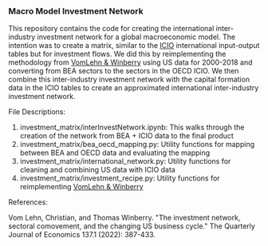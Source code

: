 ### Macro Model Investment Network

This repository contains the code for creating the international inter-industry investment network for a global macroeconomic model. The intention was to create a matrix, similar to the [ICIO](https://www.oecd.org/sti/ind/inter-country-input-output-tables.htm) international input-output tables but for investment flows. We did this by reimplementing the methodology from [VomLehn & Winberry](https://academic.oup.com/qje/article-abstract/137/1/387/6281043) using US data for 2000-2018 and converting from BEA sectors to the sectors in the OECD ICIO. We then combine this inter-industry investment network with the capital formation data in the ICIO tables to create an approximated international inter-industry investment network.

File Descriptions:
1. investment_matrix/interInvestNetwork.ipynb: This walks through the creation of the network from BEA + ICIO data to the final product
2. investment_matrix/bea_oecd_mapping.py: Utility functions for mapping between BEA and OECD data and evaluating the mapping
3. investment_matrix/international_network.py: Utility functions for cleaning and combining US data with ICIO data
4. investment_matrix/investment_recipe.py: Utility functions for reimplementing [VomLehn & Winberry](https://academic.oup.com/qje/article-abstract/137/1/387/6281043)

References:

Vom Lehn, Christian, and Thomas Winberry. "The investment network, sectoral comovement, and the changing US business cycle." The Quarterly Journal of Economics 137.1 (2022): 387-433.